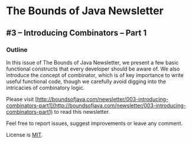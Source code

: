 # The Bounds of Java Newsletter
## #3 &ndash; Introducing Combinators &ndash; Part 1

### Outline
In this issue of The Bounds of Java Newsletter, we present a few basic functional constructs that every developer should be aware of. We also introduce the concept of combinator, which is of key importance to write useful functional code, though we carefully avoid digging into the intricacies of combinatory logic.

Please visit [http://boundsofjava.com/newsletter/003-introducing-combinators-part1](http://boundsofjava.com/newsletter/003-introducing-combinators-part1) to read this newsletter.

Feel free to report issues, suggest improvements or leave any comment.

License is [MIT](LICENSE).
